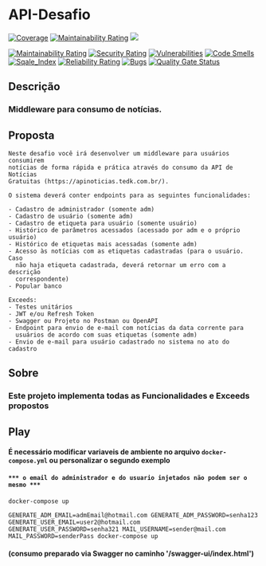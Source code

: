 # API-Desafio

[![Coverage](https://sonarcloud.io/api/project_badges/measure?project=AntonioSgarbi_desafio-api-GFT&metric=coverage)](https://sonarcloud.io/component_measures?id=AntonioSgarbi_desafio-api-GFT&metric=coverage)
[![Maintainability Rating](https://sonarcloud.io/api/project_badges/measure?project=AntonioSgarbi_desafio-api-GFT&metric=ncloc)](https://sonarcloud.io/dashboard?id=AntonioSgarbi_desafio-api-GFT)
[<img src="https://img.shields.io/badge/dockerhub-image-success.svg?logo=docker">](https://hub.docker.com/r/antoniosk/desafio-api)

[![Maintainability Rating](https://sonarcloud.io/api/project_badges/measure?project=AntonioSgarbi_desafio-api-GFT&metric=sqale_rating)](https://sonarcloud.io/summary/new_code?id=AntonioSgarbi_desafio-api-GFT)
[![Security Rating](https://sonarcloud.io/api/project_badges/measure?project=AntonioSgarbi_desafio-api-GFT&metric=security_rating)](https://sonarcloud.io/summary/new_code?id=AntonioSgarbi_desafio-api-GFT)
[![Vulnerabilities](https://sonarcloud.io/api/project_badges/measure?project=AntonioSgarbi_desafio-api-GFT&metric=vulnerabilities)](https://sonarcloud.io/summary/new_code?id=AntonioSgarbi_desafio-api-GFT)
[![Code Smells](https://sonarcloud.io/api/project_badges/measure?project=AntonioSgarbi_desafio-api-GFT&metric=code_smells)](https://sonarcloud.io/summary/new_code?id=AntonioSgarbi_desafio-api-GFT)
[![Sqale_Index](https://sonarcloud.io/api/project_badges/measure?project=AntonioSgarbi_desafio-api-GFT&metric=sqale_index)](https://sonarcloud.io/summary/new_code?id=AntonioSgarbi_desafio-api-GFT)
[![Reliability Rating](https://sonarcloud.io/api/project_badges/measure?project=AntonioSgarbi_desafio-api-GFT&metric=reliability_rating)](https://sonarcloud.io/summary/new_code?id=AntonioSgarbi_desafio-api-GFT)
[![Bugs](https://sonarcloud.io/api/project_badges/measure?project=AntonioSgarbi_desafio-api-GFT&metric=bugs)](https://sonarcloud.io/summary/new_code?id=AntonioSgarbi_desafio-api-GFT)
[![Quality Gate Status](https://sonarcloud.io/api/project_badges/measure?project=AntonioSgarbi_desafio-api-GFT&metric=alert_status)](https://sonarcloud.io/summary/new_code?id=AntonioSgarbi_desafio-api-GFT)

## Descrição

### Middleware para consumo de notícias. 

## Proposta
```
Neste desafio você irá desenvolver um middleware para usuários consumirem
notícias de forma rápida e prática através do consumo da API de Notícias
Gratuitas (https://apinoticias.tedk.com.br/).

O sistema deverá conter endpoints para as seguintes funcionalidades:

- Cadastro de administrador (somente adm)
- Cadastro de usuário (somente adm)
- Cadastro de etiqueta para usuário (somente usuário)
- Histórico de parâmetros acessados (acessado por adm e o próprio usuário)
- Histórico de etiquetas mais acessadas (somente adm)
- Acesso às notícias com as etiquetas cadastradas (para o usuário. Caso
  não haja etiqueta cadastrada, deverá retornar um erro com a descrição
  correspondente)
- Popular banco

Exceeds:
- Testes unitários
- JWT e/ou Refresh Token
- Swagger ou Projeto no Postman ou OpenAPI
- Endpoint para envio de e-mail com notícias da data corrente para
  usuários de acordo com suas etiquetas (somente adm)
- Envio de e-mail para usuário cadastrado no sistema no ato do cadastro 
```

## Sobre

### Este projeto implementa todas as Funcionalidades e Exceeds propostos 

## Play

#### É necessário modificar variaveis de ambiente no arquivo `docker-compose.yml` ou personalizar o segundo exemplo
#### `*** o email do administrador e do usuario injetados não podem ser o mesmo ***`


```
docker-compose up
```

```
GENERATE_ADM_EMAIL=admEmail@hotmail.com GENERATE_ADM_PASSWORD=senha123 GENERATE_USER_EMAIL=user2@hotmail.com
GENERATE_USER_PASSWORD=senha321 MAIL_USERNAME=sender@mail.com MAIL_PASSWORD=senderPass docker-compose up
```
#### (consumo preparado via Swagger no caminho '/swagger-ui/index.html')
